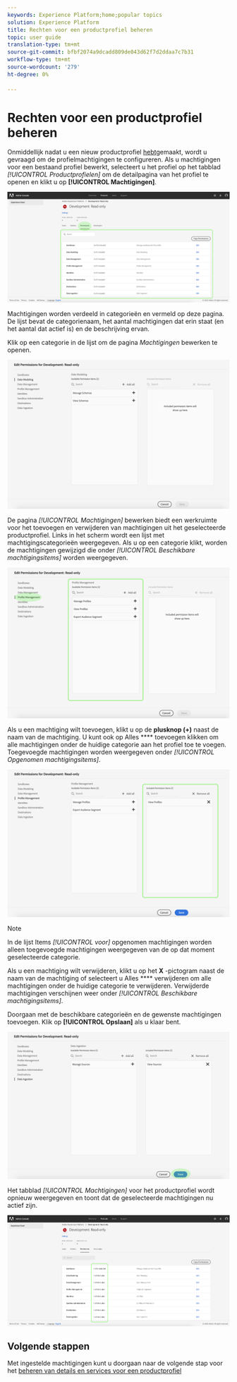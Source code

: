 ```yaml
---
keywords: Experience Platform;home;popular topics
solution: Experience Platform
title: Rechten voor een productprofiel beheren
topic: user guide
translation-type: tm+mt
source-git-commit: bfbf2074a9dcadd809de043d62f7d2ddaa7c7b31
workflow-type: tm+mt
source-wordcount: '279'
ht-degree: 0%

---
```



# Rechten voor een productprofiel beheren

Onmiddellijk nadat u een nieuw productprofiel [hebt](#create-a-new-product-profile)gemaakt, wordt u gevraagd om de profielmachtigingen te configureren. Als u machtigingen voor een bestaand profiel bewerkt, selecteert u het profiel op het tabblad *[!UICONTROL Productprofielen]* om de detailpagina van het profiel te openen en klikt u op **[!UICONTROL Machtigingen]**.

![profielmachtigingen](../images/profile-permissions.png)

Machtigingen worden verdeeld in categorieën en vermeld op deze pagina. De lijst bevat de categorienaam, het aantal machtigingen dat erin staat (en het aantal dat actief is) en de beschrijving ervan.

Klik op een categorie in de lijst om de pagina *Machtigingen* bewerken te openen.

![bewerkingsmachtigingen](../images/edit-permissions.png)

De pagina *[!UICONTROL Machtigingen]* bewerken biedt een werkruimte voor het toevoegen en verwijderen van machtigingen uit het geselecteerde productprofiel. Links in het scherm wordt een lijst met machtigingscategorieën weergegeven. Als u op een categorie klikt, worden de machtigingen gewijzigd die onder *[!UICONTROL Beschikbare machtigingsitems]* worden weergegeven.

![change-permissions-categorie](../images/change-permissions-category.png)

Als u een machtiging wilt toevoegen, klikt u op de **plusknop (+)** naast de naam van de machtiging. U kunt ook op Alles **** toevoegen klikken om alle machtigingen onder de huidige categorie aan het profiel toe te voegen. Toegevoegde machtigingen worden weergegeven onder *[!UICONTROL Opgenomen machtigingsitems]*.

![add-permissions](../images/add-permissions.png)

>[!NOTE]
>
>In de lijst Items *[!UICONTROL voor]* opgenomen machtigingen worden alleen toegevoegde machtigingen weergegeven van de op dat moment geselecteerde categorie.

Als u een machtiging wilt verwijderen, klikt u op het **X** -pictogram naast de naam van de machtiging of selecteert u Alles **** verwijderen om alle machtigingen onder de huidige categorie te verwijderen. Verwijderde machtigingen verschijnen weer onder *[!UICONTROL Beschikbare machtigingsitems]*.

Doorgaan met de beschikbare categorieën en de gewenste machtigingen toevoegen. Klik op **[!UICONTROL Opslaan]** als u klaar bent.

![rechten voltooien](../images/permissions-finish.png)

Het tabblad *[!UICONTROL Machtigingen]* voor het productprofiel wordt opnieuw weergegeven en toont dat de geselecteerde machtigingen nu actief zijn.

![added-permissions](../images/added-permissions.png)

## Volgende stappen

Met ingestelde machtigingen kunt u doorgaan naar de volgende stap voor het [beheren van details en services voor een productprofiel](details-and-services.md)